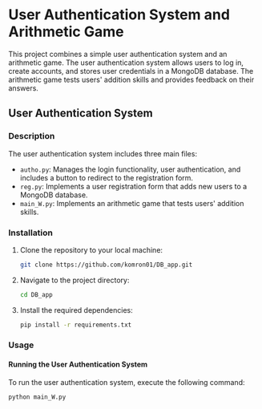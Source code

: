 # User Authentication System and Arithmetic Game

This project combines a simple user authentication system and an arithmetic game. The user authentication system allows users to log in, create accounts, and stores user credentials in a MongoDB database. The arithmetic game tests users' addition skills and provides feedback on their answers.

## User Authentication System

### Description

The user authentication system includes three main files:
- `autho.py`: Manages the login functionality, user authentication, and includes a button to redirect to the registration form.
- `reg.py`: Implements a user registration form that adds new users to a MongoDB database.
- `main_W.py`: Implements an arithmetic game that tests users' addition skills.

### Installation

1. Clone the repository to your local machine:

    ```bash
    git clone https://github.com/komron01/DB_app.git
    ```

2. Navigate to the project directory:

    ```bash
    cd DB_app
    ```

3. Install the required dependencies:

    ```bash
    pip install -r requirements.txt
    ```

### Usage

#### Running the User Authentication System

To run the user authentication system, execute the following command:

```bash
python main_W.py
